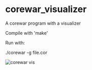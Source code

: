 # corewar_visualizer

A corewar program with a visualizer

Compile with 'make'

Run with:

./corewar -g file.cor


![corewar vis](https://i.imgur.com/7LNFEbK.png)
